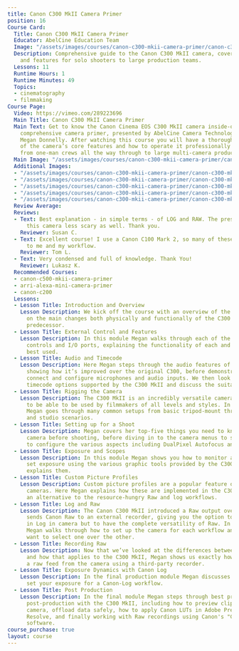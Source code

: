 ```yaml
---
title: Canon C300 MkII Camera Primer
position: 16
Course Card:
  Title: Canon C300 MkII Camera Primer
  Educator: AbelCine Education Team
  Image: "/assets/images/courses/canon-c300-mkii-camera-primer/canon-c300-mkii-camera-primer.jpg"
  Description: Comprehensive guide to the Canon C300 MkII camera, covering operation
    and features for solo shooters to large production teams.
  Lessons: 11
  Runtime Hours: 1
  Runtime Minutes: 49
  Topics:
  - cinematography
  - filmmaking
Course Page:
  Video: https://vimeo.com/289223696
  Main Title: Canon C300 MkII Camera Primer
  Main Text: Get to know the Canon Cinema EOS C300 MkII camera inside-out in this
    comprehensive camera primer, presented by AbelCine Camera Technology Specialist
    Megan Donnelly. After watching this course you will have a thorough understanding
    of the camera’s core features and how to operate it professionally on shoots ranging
    from one-man crews all the way through to large multi-camera productions.
  Main Image: "/assets/images/courses/canon-c300-mkii-camera-primer/canon-c300-mkii-camera-primer-1.jpg"
  Additional Images:
  - "/assets/images/courses/canon-c300-mkii-camera-primer/canon-c300-mkii-camera-primer-2.jpg"
  - "/assets/images/courses/canon-c300-mkii-camera-primer/canon-c300-mkii-camera-primer-3.jpg"
  - "/assets/images/courses/canon-c300-mkii-camera-primer/canon-c300-mkii-camera-primer-4.jpg"
  - "/assets/images/courses/canon-c300-mkii-camera-primer/canon-c300-mkii-camera-primer-5.jpg"
  - "/assets/images/courses/canon-c300-mkii-camera-primer/canon-c300-mkii-camera-primer-6.jpg"
  Review Average: 
  Reviews:
  - Text: Best explanation - in simple terms - of LOG and RAW. The presenter made
      this camera less scary as well. Thank you.
    Reviewer: Susan C.
  - Text: Excellent course! I use a Canon C100 Mark 2, so many of these concepts applied
      to me and my workflow.
    Reviewer: Tom L.
  - Text: Very condensed and full of knowledge. Thank You!
    Reviewer: Lukasz K.
  Recommended Courses:
  - canon-c500-mkii-camera-primer
  - arri-alexa-mini-camera-primer
  - canon-c200
  Lessons:
  - Lesson Title: Introduction and Overview
    Lesson Description: We kick off the course with an overview of the camera, focusing
      on the main changes both physically and functionally of the C300 MkII over its
      predecessor.
  - Lesson Title: External Control and Features
    Lesson Description: In this module Megan walks through each of the camera’s external
      controls and I/O ports, explaining the functionality of each and how they are
      best used.
  - Lesson Title: Audio and Timecode
    Lesson Description: Here Megan steps through the audio features of the C300 MkII
      showing how it’s improved over the original C300, before demonstrating how to
      connect and configure microphones and audio inputs. We then look at the various
      timecode options supported by the C300 MkII and discuss the suitability of each.
  - Lesson Title: Rigging the Camera
    Lesson Description: The C300 MkII is an incredibly versatile camera and is designed
      to be able to be used by filmmakers of all levels and styles. In this module
      Megan goes through many common setups from basic tripod-mount through to handheld
      and studio scenarios.
  - Lesson Title: Setting up for a Shoot
    Lesson Description: Megan covers her top-five things you need to know about any
      camera before shooting, before diving in to the camera menus to show you how
      to configure the various aspects including DualPixel Autofocus and its modes.
  - Lesson Title: Exposure and Scopes
    Lesson Description: In this module Megan shows you how to monitor and correctly
      set exposure using the various graphic tools provided by the C300 MkII and briefly
      explains them.
  - Lesson Title: Custom Picture Profiles
    Lesson Description: Custom picture profiles are a popular feature of Canon DSLR
      cameras. Here Megan explains how these are implemented in the C300 MkII to provide
      an alternative to the resource-hungry Raw and log workflows.
  - Lesson Title: Log and Raw
    Lesson Description: The Canon C300 MkII introduced a Raw output over HD-SDI which
      sends Canon Raw to an external recorder, giving you the option to not only shoot
      in Log in camera but to have the complete versatility of Raw. In this module
      Megan walks through how to set up the camera for each workflow and why you might
      want to select one over the other.
  - Lesson Title: Recording Raw
    Lesson Description: Now that we’ve looked at the differences between log and raw
      and how that applies to the C300 MkII, Megan shows us exactly how to record
      a raw feed from the camera using a third-party recorder.
  - Lesson Title: Exposure Dynamics with Canon Log
    Lesson Description: In the final production module Megan discusses how to correctly
      set your exposure for a Canon-Log workflow.
  - Lesson Title: Post Production
    Lesson Description: In the final module Megan steps through best practices for
      post-production with the C300 MkII, including how to preview clips from the
      camera, offload data safely, how to apply Canon LUTs in Adobe Premiere and DaVinci
      Resolve, and finally working with Raw recordings using Canon's "Cinema RAW Development"
      software.
course_purchase: true
layout: course
---
```


